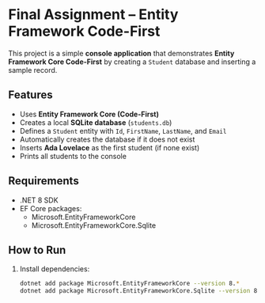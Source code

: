 # Final Assignment – Entity Framework Code-First

This project is a simple **console application** that demonstrates **Entity Framework Core Code-First** by creating a `Student` database and inserting a sample record.

## Features
- Uses **Entity Framework Core (Code-First)**
- Creates a local **SQLite database** (`students.db`)
- Defines a `Student` entity with `Id`, `FirstName`, `LastName`, and `Email`
- Automatically creates the database if it does not exist
- Inserts **Ada Lovelace** as the first student (if none exist)
- Prints all students to the console

## Requirements
- .NET 8 SDK
- EF Core packages:
  - Microsoft.EntityFrameworkCore
  - Microsoft.EntityFrameworkCore.Sqlite

## How to Run
1. Install dependencies:
   ```bash
   dotnet add package Microsoft.EntityFrameworkCore --version 8.*
   dotnet add package Microsoft.EntityFrameworkCore.Sqlite --version 8.*

